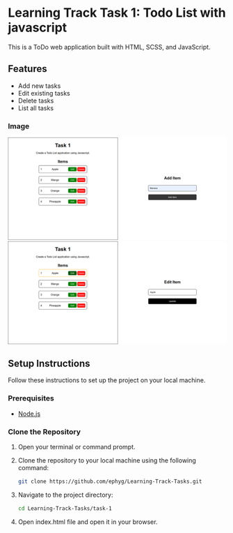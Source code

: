 # Learning Track Task 1: Todo List with javascript

This is a ToDo web application built with HTML, SCSS, and JavaScript.

## Features

- Add new tasks
- Edit existing tasks
- Delete tasks
- List all tasks
### Image
![Todo List](./assets/add-item.png)
![Todo List](./assets/edit-item.png)


## Setup Instructions

Follow these instructions to set up the project on your local machine.

### Prerequisites

- [Node.js](https://nodejs.org/) 

### Clone the Repository

1. Open your terminal or command prompt.
2. Clone the repository to your local machine using the following command:

   ```sh
   git clone https://github.com/ephyg/Learning-Track-Tasks.git

3. Navigate to the project directory:

   ```sh
   cd Learning-Track-Tasks/task-1

4. Open index.html file and open it in your browser.